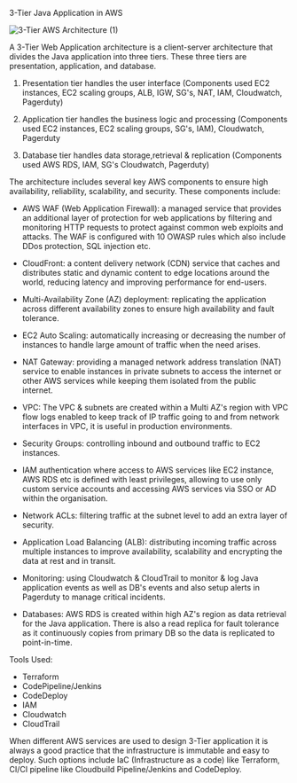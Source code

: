 3-Tier Java Application in AWS


![3-Tier AWS Architecture (1)](https://github.com/user-attachments/assets/61203ba3-a9ff-453e-a8ab-9a878c8c25d9)


A 3-Tier Web Application architecture is a client-server architecture that divides the Java application into three tiers. These three tiers are presentation, application, and database.

1. Presentation tier handles the user interface (Components used EC2 instances, EC2 scaling groups, ALB, IGW, SG's, NAT, IAM, Cloudwatch, Pagerduty)

2. Application tier handles the business logic and processing (Components used EC2 instances, EC2 scaling groups, SG's, IAM), Cloudwatch, Pagerduty

3. Database tier handles data storage,retrieval & replication (Components used AWS RDS, IAM, SG's Cloudwatch, Pagerduty)


The architecture includes several key AWS components to ensure high availability, reliability, scalability, and security. These components include:

- AWS WAF (Web Application Firewall): a managed service that provides an additional layer of protection for web applications by filtering and monitoring HTTP requests to protect against common web exploits and attacks. The WAF is configured with 10 OWASP rules which also include DDos protection, SQL injection etc.

- CloudFront: a content delivery network (CDN) service that caches and distributes static and dynamic content to edge locations around the world, reducing latency and improving performance for end-users.

- Multi-Availability Zone (AZ) deployment: replicating the application across different availability zones to ensure high availability and fault tolerance.

- EC2 Auto Scaling: automatically increasing or decreasing the number of instances to handle large amount of traffic when the need arises. 

- NAT Gateway: providing a managed network address translation (NAT) service to enable instances in private subnets to access the internet or other AWS services while keeping them isolated from the public internet.

- VPC: The VPC & subnets are created within a Multi AZ's region with VPC flow logs enabled to keep track of IP traffic going to and from network interfaces in VPC, it is useful in production environments.

- Security Groups: controlling inbound and outbound traffic to EC2 instances.

- IAM authentication where access to AWS services like EC2 instance, AWS RDS etc is defined with least privileges, allowing to use only custom service accounts and accessing AWS services via SSO or AD within the organisation.

- Network ACLs: filtering traffic at the subnet level to add an extra layer of security.

- Application Load Balancing (ALB): distributing incoming traffic across multiple instances to improve availability, scalability and encrypting the data at rest and in transit.

- Monitoring: using Cloudwatch & CloudTrail to monitor & log Java application events as well as DB's events and also setup alerts in Pagerduty to manage critical incidents.

- Databases: AWS RDS is created within high AZ's region as data retrieval for the Java application. There is also a read replica for fault tolerance as it continuously copies from primary DB so the data is replicated to point-in-time. 

Tools Used:

- Terraform
- CodePipeline/Jenkins
- CodeDeploy
- IAM
- Cloudwatch
- CloudTrail


When different AWS services are used to design 3-Tier application it is always a good practice that the infrastructure is immutable and easy to deploy. Such options include IaC (Infrastructure as a code) like Terraform, CI/CI pipeline like Cloudbuild Pipeline/Jenkins and CodeDeploy. 



